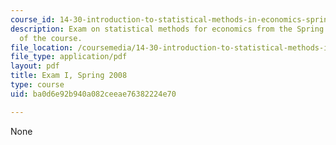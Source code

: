 ```yaml
---
course_id: 14-30-introduction-to-statistical-methods-in-economics-spring-2009
description: Exam on statistical methods for economics from the Spring 2008 version
  of the course.
file_location: /coursemedia/14-30-introduction-to-statistical-methods-in-economics-spring-2009/ba0d6e92b940a082ceeae76382224e70_MIT14_30s09_exam01_08.pdf
file_type: application/pdf
layout: pdf
title: Exam I, Spring 2008
type: course
uid: ba0d6e92b940a082ceeae76382224e70

---
```

None